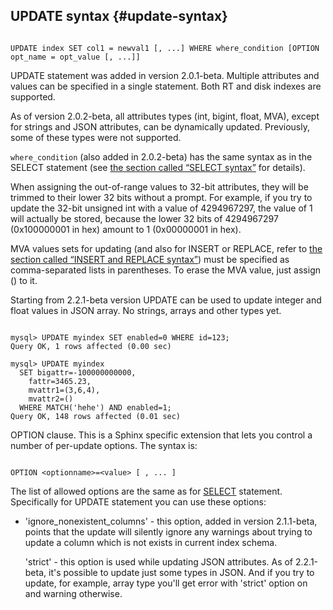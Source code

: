 ## UPDATE syntax {#update-syntax}

```

UPDATE index SET col1 = newval1 [, ...] WHERE where_condition [OPTION opt_name = opt_value [, ...]]

```

UPDATE statement was added in version 2.0.1-beta. Multiple attributes and values can be specified in a single statement. Both RT and disk indexes are supported.

As of version 2.0.2-beta, all attributes types (int, bigint, float, MVA), except for strings and JSON attributes, can be dynamically updated. Previously, some of these types were not supported.

`where_condition` (also added in 2.0.2-beta) has the same syntax as in the SELECT statement (see [the section called “SELECT syntax”](../select_syntax.md) for details).

When assigning the out-of-range values to 32-bit attributes, they will be trimmed to their lower 32 bits without a prompt. For example, if you try to update the 32-bit unsigned int with a value of 4294967297, the value of 1 will actually be stored, because the lower 32 bits of 4294967297 (0x100000001 in hex) amount to 1 (0x00000001 in hex).

MVA values sets for updating (and also for INSERT or REPLACE, refer to [the section called “INSERT and REPLACE syntax”](../insert_and_replace_syntax.md)) must be specified as comma-separated lists in parentheses. To erase the MVA value, just assign () to it.

Starting from 2.2.1-beta version UPDATE can be used to update integer and float values in JSON array. No strings, arrays and other types yet.

```

mysql> UPDATE myindex SET enabled=0 WHERE id=123;
Query OK, 1 rows affected (0.00 sec)

mysql> UPDATE myindex
  SET bigattr=-100000000000,
    fattr=3465.23,
    mvattr1=(3,6,4),
    mvattr2=()
  WHERE MATCH('hehe') AND enabled=1;
Query OK, 148 rows affected (0.01 sec)

```

OPTION clause. This is a Sphinx specific extension that lets you control a number of per-update options. The syntax is:

```

OPTION <optionname>=<value> [ , ... ]

```

The list of allowed options are the same as for [SELECT](../select_syntax.md) statement. Specifically for UPDATE statement you can use these options:

*   &#039;ignore_nonexistent_columns&#039; - this option, added in version 2.1.1-beta, points that the update will silently ignore any warnings about trying to update a column which is not exists in current index schema.

    &#039;strict&#039; - this option is used while updating JSON attributes. As of 2.2.1-beta, it&#039;s possible to update just some types in JSON. And if you try to update, for example, array type you&#039;ll get error with &#039;strict&#039; option on and warning otherwise.